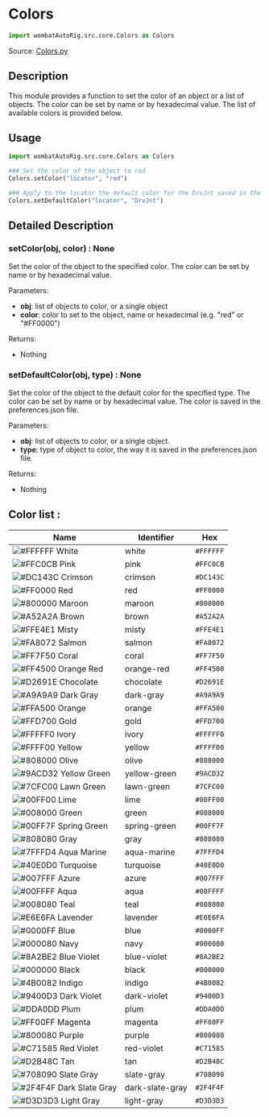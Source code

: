 # Colors
```python
import wombatAutoRig.src.core.Colors as Colors
```
Source: [Colors.py](https://github.com/ThomasEscalle/WombatAutoRig/blob/main/src/core/Color.py)

## Description

This module provides a function to set the color of an object or a list of objects. The color can be set by name or by hexadecimal value. The list of available colors is provided below.

## Usage

```python
import wombatAutoRig.src.core.Colors as Colors

### Set the color of the object to red
Colors.setColor("locator", "red")

### Apply to the locator the default color for the DrvJnt saved in the preferences
Colors.setDefaultColor("locator", "DrvJnt")
```



## Detailed Description

### setColor(obj, color) : None
Set the color of the object to the specified color. The color can be set by name or by hexadecimal value.

Parameters:
- **obj**: list of objects to color, or a single object
- **color**: color to set to the object, name or hexadecimal (e.g. "red" or "#FF0000")

Returns: 
- Nothing


### setDefaultColor(obj, type) : None
Set the color of the object to the default color for the specified type. 
The color can be set by name or by hexadecimal value.
The color is saved in the preferences.json file.

Parameters:
- **obj**: list of objects to color, or a single object.
- **type**: type of object to color, the way it is saved in the preferences.json file.

Returns:
- Nothing



## Color list :

| Name             | Identifier       | Hex       |
|------------------|------------------|-----------|
| ![#FFFFFF](https://placehold.co/15x15/FFFFFF/FFFFFF.png) White        | white            | `#FFFFFF` |
| ![#FFC0CB](https://placehold.co/15x15/FFC0CB/FFC0CB.png) Pink         | pink             | `#FFC0CB` |
| ![#DC143C](https://placehold.co/15x15/DC143C/DC143C.png) Crimson      | crimson          | `#DC143C` |
| ![#FF0000](https://placehold.co/15x15/FF0000/FF0000.png) Red          | red              | `#FF0000` |
| ![#800000](https://placehold.co/15x15/800000/800000.png) Maroon       | maroon           | `#800000` |
| ![#A52A2A](https://placehold.co/15x15/A52A2A/A52A2A.png) Brown        | brown            | `#A52A2A` |
| ![#FFE4E1](https://placehold.co/15x15/FFE4E1/FFE4E1.png) Misty        | misty            | `#FFE4E1` |
| ![#FA8072](https://placehold.co/15x15/FA8072/FA8072.png) Salmon       | salmon           | `#FA8072` |
| ![#FF7F50](https://placehold.co/15x15/FF7F50/FF7F50.png) Coral        | coral            | `#FF7F50` |
| ![#FF4500](https://placehold.co/15x15/FF4500/FF4500.png) Orange Red   | orange-red       | `#FF4500` |
| ![#D2691E](https://placehold.co/15x15/D2691E/D2691E.png) Chocolate    | chocolate        | `#D2691E` |
| ![#A9A9A9](https://placehold.co/15x15/A9A9A9/A9A9A9.png) Dark Gray    | dark-gray        | `#A9A9A9` |
| ![#FFA500](https://placehold.co/15x15/FFA500/FFA500.png) Orange       | orange           | `#FFA500` |
| ![#FFD700](https://placehold.co/15x15/FFD700/FFD700.png) Gold         | gold             | `#FFD700` |
| ![#FFFFF0](https://placehold.co/15x15/FFFFF0/FFFFF0.png) Ivory        | ivory            | `#FFFFF0` |
| ![#FFFF00](https://placehold.co/15x15/FFFF00/FFFF00.png) Yellow       | yellow           | `#FFFF00` |
| ![#808000](https://placehold.co/15x15/808000/808000.png) Olive        | olive            | `#808000` |
| ![#9ACD32](https://placehold.co/15x15/9ACD32/9ACD32.png) Yellow Green | yellow-green     | `#9ACD32` |
| ![#7CFC00](https://placehold.co/15x15/7CFC00/7CFC00.png) Lawn Green   | lawn-green       | `#7CFC00` |
| ![#00FF00](https://placehold.co/15x15/00FF00/00FF00.png) Lime         | lime             | `#00FF00` |
| ![#008000](https://placehold.co/15x15/008000/008000.png) Green        | green            | `#008000` |
| ![#00FF7F](https://placehold.co/15x15/00FF7F/00FF7F.png) Spring Green | spring-green     | `#00FF7F` |
| ![#808080](https://placehold.co/15x15/808080/808080.png) Gray         | gray             | `#808080` |
| ![#7FFFD4](https://placehold.co/15x15/7FFFD4/7FFFD4.png) Aqua Marine  | aqua-marine      | `#7FFFD4` |
| ![#40E0D0](https://placehold.co/15x15/40E0D0/40E0D0.png) Turquoise    | turquoise        | `#40E0D0` |
| ![#007FFF](https://placehold.co/15x15/007FFF/007FFF.png) Azure        | azure            | `#007FFF` |
| ![#00FFFF](https://placehold.co/15x15/00FFFF/00FFFF.png) Aqua         | aqua             | `#00FFFF` |
| ![#008080](https://placehold.co/15x15/008080/008080.png) Teal         | teal             | `#008080` |
| ![#E6E6FA](https://placehold.co/15x15/E6E6FA/E6E6FA.png) Lavender     | lavender         | `#E6E6FA` |
| ![#0000FF](https://placehold.co/15x15/0000FF/0000FF.png) Blue         | blue             | `#0000FF` |
| ![#000080](https://placehold.co/15x15/000080/000080.png) Navy         | navy             | `#000080` |
| ![#8A2BE2](https://placehold.co/15x15/8A2BE2/8A2BE2.png) Blue Violet  | blue-violet      | `#8A2BE2` |
| ![#000000](https://placehold.co/15x15/000000/000000.png) Black        | black            | `#000000` |
| ![#4B0082](https://placehold.co/15x15/4B0082/4B0082.png) Indigo       | indigo           | `#4B0082` |
| ![#9400D3](https://placehold.co/15x15/9400D3/9400D3.png) Dark Violet  | dark-violet      | `#9400D3` |
| ![#DDA0DD](https://placehold.co/15x15/DDA0DD/DDA0DD.png) Plum         | plum             | `#DDA0DD` |
| ![#FF00FF](https://placehold.co/15x15/FF00FF/FF00FF.png) Magenta      | magenta          | `#FF00FF` |
| ![#800080](https://placehold.co/15x15/800080/800080.png) Purple       | purple           | `#800080` |
| ![#C71585](https://placehold.co/15x15/C71585/C71585.png) Red Violet   | red-violet       | `#C71585` |
| ![#D2B48C](https://placehold.co/15x15/D2B48C/D2B48C.png) Tan          | tan              | `#D2B48C` |
| ![#708090](https://placehold.co/15x15/708090/708090.png) Slate Gray   | slate-gray       | `#708090` |
| ![#2F4F4F](https://placehold.co/15x15/2F4F4F/2F4F4F.png) Dark Slate Gray | dark-slate-gray | `#2F4F4F` |
| ![#D3D3D3](https://placehold.co/15x15/D3D3D3/D3D3D3.png) Light Gray   | light-gray       | `#D3D3D3` |
